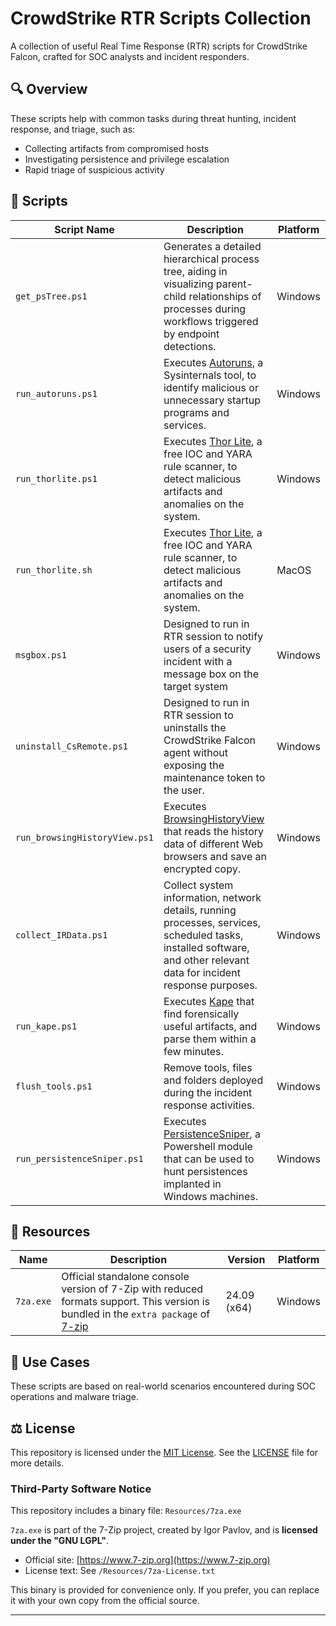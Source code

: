 # CrowdStrike RTR Scripts Collection

A collection of useful Real Time Response (RTR) scripts for CrowdStrike Falcon, crafted for SOC analysts and incident responders.

## 🔍 Overview

These scripts help with common tasks during threat hunting, incident response, and triage, such as:

- Collecting artifacts from compromised hosts
- Investigating persistence and privilege escalation
- Rapid triage of suspicious activity

## 📁 Scripts

| Script Name         | Description                                                                 | Platform       |
|---------------------|-----------------------------------------------------------------------------|----------------|
| `get_psTree.ps1`    | Generates a detailed hierarchical process tree, aiding in visualizing parent-child relationships of processes during workflows triggered by endpoint detections. | Windows        |
| `run_autoruns.ps1`  | Executes [Autoruns](https://learn.microsoft.com/en-us/sysinternals/downloads/autoruns), a Sysinternals tool, to identify malicious or unnecessary startup programs and services.  | Windows        |
| `run_thorlite.ps1`  | Executes [Thor Lite](https://www.nextron-systems.com/thor-lite/), a free IOC and YARA rule scanner, to detect malicious artifacts and anomalies on the system.       | Windows        |
| `run_thorlite.sh`  | Executes [Thor Lite](https://www.nextron-systems.com/thor-lite/), a free IOC and YARA rule scanner, to detect malicious artifacts and anomalies on the system.       | MacOS        |
| `msgbox.ps1`        | Designed to run in RTR session to notify users of a security incident with a message box on the target system   | Windows        |
| `uninstall_CsRemote.ps1`  | Designed to run in RTR session to uninstalls the CrowdStrike Falcon agent without exposing the maintenance token to the user.   | Windows        |
| `run_browsingHistoryView.ps1`  | Executes [BrowsingHistoryView](https://www.nirsoft.net/utils/browsing_history_view.html) that reads the history data of different Web browsers and save an encrypted copy.   | Windows        |
| `collect_IRData.ps1`  | Collect system information, network details, running processes, services, scheduled tasks, installed software, and other relevant data for incident response purposes.   | Windows        |
| `run_kape.ps1`  | Executes [Kape](https://www.kroll.com/en/insights/publications/cyber/kroll-artifact-parser-extractor-kape) that find forensically useful artifacts, and parse them within a few minutes.   | Windows        |
| `flush_tools.ps1`  | Remove tools, files and folders deployed during the incident response activities.   | Windows        |
| `run_persistenceSniper.ps1`  | Executes [PersistenceSniper](https://github.com/last-byte/PersistenceSniper), a Powershell module that can be used to hunt persistences implanted in Windows machines.  | Windows        |

## 🧰 Resources

| Name         | Description                                                                 | Version        | Platform       |
|-------------------|-----------------------------------------------------------------------------|----------------|----------------|
| `7za.exe`         | Official standalone console version of 7-Zip with reduced formats support. This version is bundled in the `extra package` of [7-zip](https://github.com/ip7z/7zip/releases/)       | 24.09 (x64)         | Windows        |

## 🧠 Use Cases

These scripts are based on real-world scenarios encountered during SOC operations and malware triage.

## ⚖️ License

This repository is licensed under the [MIT License](https://opensource.org/licenses/MIT). See the [LICENSE](LICENSE) file for more details.

### Third-Party Software Notice

This repository includes a binary file: `Resources/7za.exe`

`7za.exe` is part of the 7-Zip project, created by Igor Pavlov, and is **licensed under the "GNU LGPL"**.

- Official site: [https://www.7-zip.org](https://www.7-zip.org)
- License text: See `/Resources/7za-License.txt`

This binary is provided for convenience only. If you prefer, you can replace it with your own copy from the official source.

---


